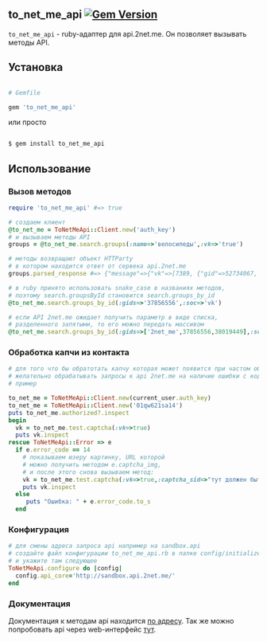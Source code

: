 ## to_net_me_api [![Gem Version](https://badge.fury.io/rb/to_net_me_api.png)](http://badge.fury.io/rb/to_net_me_api)





`to_net_me_api` - ruby-адаптер для api.2net.me. Он позволяет вызывать методы API.



## Установка



``` ruby

# Gemfile

gem 'to_net_me_api'

```



или просто



``` sh

$ gem install to_net_me_api

```



## Использование



### Вызов методов



``` ruby
require 'to_net_me_api' #=> true

# создаем клиент
@to_net_me = ToNetMeApi::Client.new('auth_key')
# и вызываем методы API
groups = @to_net_me.search.groups(:name=>'велосипеды',:vk=>'true')

# методы возвращают объект HTTParty 
# в котором находится ответ от сервека api.2net.me
groups.parsed_response #=> {"message"=>{"vk"=>[7389, {"gid"=>52734067, "name"=>"Велосипеды"....

# в ruby принято использовать snake_case в названиях методов,
# поэтому search.groupsById становится search.groups_by_id
@to_net_me.search.groups_by_id(:gids=>'37856556',:soc=>'vk')

# если API 2net.me ожидает получить параметр в виде списка,
# разделенного запятыми, то его можно передать массивом
@to_net_me.search.groups_by_id(:gids=>['2net_me',37856556,38019449],:soc=>'vk')
```

### Обработка капчи из контакта
``` ruby
# для того что бы обратотать капчу которая может появится при частом обращение api контакта
# желательно обрабатывать запросы к api 2net.me на наличие ошибки с кодом 14
# пример

to_net_me = ToNetMeApi::Client.new(current_user.auth_key)
to_net_me = ToNetMeApi::Client.new('01qw621sa14')
puts to_net_me.authorized?.inspect
begin
  vk = to_net_me.test.captcha(:vk=>true)
  puts vk.inspect
rescue ToNetMeApi::Error => e
  if e.error_code == 14
  	# показываем юзеру картинку, URL которой
    # можно получить методом e.captcha_img,
    # и после этого снова вызываем метод:
    vk = to_net_me.test.captcha(:vk=>true,:captcha_sid=>"тут должен быть sid",:captcha_key=>"тут должна быть капча с картинки")
    puts vk.inspect
  else
     puts "Ошибка: " + e.error_code.to_s
  end
```



### Конфигурация
``` ruby
# для смены адреса запроса api например на sandbox.api
# создайте файл конфигурации to_net_me_api.rb в папке config/initializers 
# и укажите там следующее 
ToNetMeApi.configure do |config|
  config.api_core='http://sandbox.api.2net.me/'
end
```

### Документация

Документация к методам api находится [по адресу](http://api.2net.me/index/info).
Так же можно попробовать api через web-интерфейс [тут](http://api.2net.me/index).

